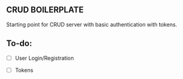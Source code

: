 CRUD BOILERPLATE
---
Starting point for CRUD server with basic authentication with tokens. 

## To-do:
- [ ] User Login/Registration
- [ ] Tokens


